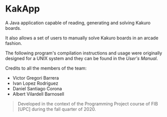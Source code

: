 # KakApp
A Java application capable of reading, generating and solving Kakuro boards. 

It also allows a set of users to manually solve Kakuro boards in an arcade fashion.

The following program's compilation instructions and usage were originally designed for a UNIX system and they can be found in the *User's Manual*.

Credits to all the members of the team:

+ Victor Gregori Barrera
+ Ivan Lopez Rodriguez
+ Daniel Santiago Corona
+ Albert Vilardell Barnosell

>Developed in the context of the Programming Project course of FIB [UPC] during the fall quarter of 2020.
